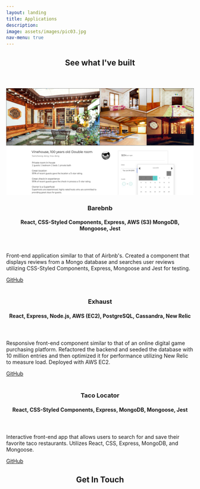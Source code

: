 ```yaml
---
layout: landing
title: Applications
description:
image: assets/images/pic03.jpg
nav-menu: true
---
```


<!-- Main -->
<div id="main">

<!-- One -->
<section id="one">
	<div class="inner">
		<header class="major">
			<h2>See what I've built</h2>
		</header>
		<p></p>
	</div>
</section>

<!-- Two -->
<section id="two" class="spotlights">
	<section>
		<a class="image">
			<img src="assets/images/Barebnb_Photos.png" alt="" data-position="center center" />
		</a>
		<div class="content">
			<div class="inner">
				<header class="major">
					<h3>Barebnb</h3>
					<h4>React, CSS-Styled Components, Express, AWS (S3) MongoDB, Mongoose, Jest</h4>
				</header>
				<p>Front-end application similar to that of Airbnb's. Created a component that displays reviews from a Mongo database and searches user reviews utilizing CSS-Styled Components, Express, Mongoose and Jest for testing.</p>
				<div><a href="https://github.com/5uper5quad/Ja5mine-5ervice" class="icon alt fa-github" target="_blank"><span class="label">GitHub</span></a>
				</div>
			</div>
		</div>
	</section>
	<section>
		<a class="image">
			<img src="assets/images/pic09.jpg" alt="" data-position="top center" />
		</a>
		<div class="content">
			<div class="inner">
				<header class="major">
					<h3>Exhaust</h3>
					<h4>React, Express, Node.js, AWS (EC2), PostgreSQL, Cassandra, New Relic</h4>
				</header>
				<p>Responsive front-end component similar to that of an online digital game purchasing platform. Refactored the backend and seeded the database with 10 million entries and then optimized it for performance utilizing New Relic to measure load. Deployed with AWS EC2.</p>
				<div><a href="https://github.com/5dc-5uper5quad/5DC-Ja5mine-5ervice" class="icon alt fa-github" target="_blank"><span class="label">GitHub</span></a>
				</div>
			</div>
		</div>
	</section>
	<section>
		<a class="image">
			<img src="assets/images/pic10.jpg" alt="" data-position="25% 25%" />
		</a>
		<div class="content">
			<div class="inner">
				<header class="major">
					<h3>Taco Locator</h3>
					<h4>React, CSS-Styled Components, Express, MongoDB, Mongoose, Jest</h4>
				</header>
				<p>Interactive front-end app that allows users to search for and save their favorite taco restaurants. Utilizes React, CSS, Express, MongoDB, and Mongoose.</p>
				<div><a href="https://github.com/jasminelopez/hrr38-mvp-project" class="icon alt fa-github" target="_blank"><span class="label">GitHub</span></a>
				</div>
			</div>
		</div>
	</section>
</section>

<!-- Three -->
<section id="three">
	<div class="inner">
		<header class="major">
			<h2>Get In Touch</h2>
		</header>
		<p></p>
	</div>
</section>

</div>

